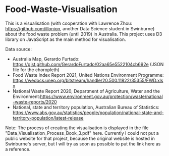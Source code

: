 # Food-Waste-Visualisation
This is a visualisation (with cooperation with Lawrence Zhou: https://github.com/illonion, another Data Science student in Swinburne) about the food waste problem (until 2019) in Australia. This project uses D3 library on JavaScript as the main method for visualisation.

Data source:
- Australia Map, Gerardo Furtado: https://gist.github.com/GerardoFurtado/02aa65e5522104cb692e (JSON file for the choropleth)
- Food Waste Index Report 2021, United Nations Environment Programme: https://wedocs.unep.org/bitstream/handle/20.500.11822/35355/FWD.xlsx
- National Waste Report 2020, Department of Agriculture, Water and the Environment:https://www.environment.gov.au/protection/waste/national-waste-reports/2020
- National, state and territory population, Australian Bureau of Statistics: https://www.abs.gov.au/statistics/people/population/national-state-and-territory-population/latest-release
 
Note: The process of creating the visualisation is displayed in the file "Data_Visualisation_Process_Book_3.pdf" here. Currently I could not put a public website for that project, because the original website is hosted in Swinburne's server, but I will try as soon as possible to put the link here as a reference.

